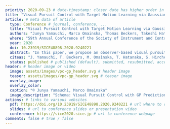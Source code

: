 ```yaml
---
priority: 2020-09-23 # date-timestamp: closer date has higher order in list
title: "Visual Pursuit Control with Target Motion Learning via Gaussian Process" # Page title (short paper title)
article: # meta data of article
  type: Conference # journal, conference, ...
  title: "Visual Pursuit Control with Target Motion Learning via Gaussian Process"
  authors: "Junya Yamauchi, Marco Omainska, Thomas Beckers, Takeshi Hatanaka, Sandra Hirche and Masayuki Fujita"
  where: "59th Annual Conference of the Society of Instrument and Control Engineers of Japan (SICE)"
  year: 2020
  doi: 10.23919/SICE48898.2020.9240221
  abstract: "In this paper, we propose an observer-based visual pursuit control law which integrates target motion learningvia Gaussian Process (GP). We consider two rigid bodies: a controlled rigid body with a visual sensor, and a targetrigid body whose velocity is unknown. Furthermore, a vision-based motion observer which estimates the target motionis introduced. Then, we propose an enhanced vision-based nonlinear observer and visual pursuit control which employtarget motion learning by GP, where the GP prediction is based on estimated relative rigid body motion. Then, wequantify the performance and prove stability by the notion of uniformly ultimately boundedness. Finally, we demonstratethe effectiveness of the proposed control law through simulations."
  citeas: "J. Yamauchi, T. Beckers, M. Omainska, T. Hatanaka, S. Hirche and M. Fujita, “Visual Pursuit Control with Target Motion Learning via Gaussian Process”, 2020 59th Annual Conference of the Society of Instrument and Control Engineers of Japan (SICE), 2020, pp. 1365-1372." # how article shall be cited
  status: published # published (default), submitted, resubmitted, accepted
header: # header image or video
  image: assets/images/vpc-gp_header.svg # header image
  teaser: assets/images/vpc-gp_header.svg # teaser image
  overlay_image:
  overlay_color:
  caption: "© Junya Yamauchi, Marco Omainska"
  image_description: "Schema: Visual Pursuit Control with GP Prediction"
actions: # links to various websites
  pdf: https://doi.org/10.23919/SICE48898.2020.9240221 # url where to read article
  slides: # url to conference slides or presentation video
  conference: https://sice2020.sice.jp # url to conference webpage
comments: false # true / false
---
```

